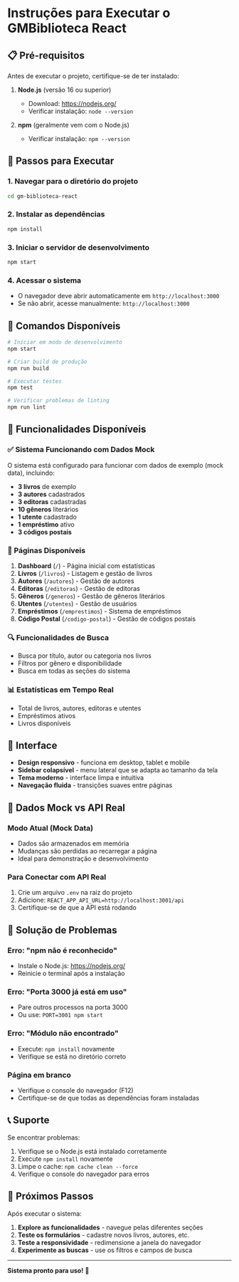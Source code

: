 # Instruções para Executar o GMBiblioteca React

## 📋 Pré-requisitos

Antes de executar o projeto, certifique-se de ter instalado:

1. **Node.js** (versão 16 ou superior)
   - Download: https://nodejs.org/
   - Verificar instalação: `node --version`

2. **npm** (geralmente vem com o Node.js)
   - Verificar instalação: `npm --version`

## 🚀 Passos para Executar

### 1. Navegar para o diretório do projeto
```bash
cd gm-biblioteca-react
```

### 2. Instalar as dependências
```bash
npm install
```

### 3. Iniciar o servidor de desenvolvimento
```bash
npm start
```

### 4. Acessar o sistema
- O navegador deve abrir automaticamente em `http://localhost:3000`
- Se não abrir, acesse manualmente: `http://localhost:3000`

## 🔧 Comandos Disponíveis

```bash
# Iniciar em modo de desenvolvimento
npm start

# Criar build de produção
npm run build

# Executar testes
npm test

# Verificar problemas de linting
npm run lint
```

## 📱 Funcionalidades Disponíveis

### ✅ Sistema Funcionando com Dados Mock

O sistema está configurado para funcionar com dados de exemplo (mock data), incluindo:

- **3 livros** de exemplo
- **3 autores** cadastrados
- **3 editoras** cadastradas
- **10 gêneros** literários
- **1 utente** cadastrado
- **1 empréstimo** ativo
- **3 códigos postais**

### 🎯 Páginas Disponíveis

1. **Dashboard** (`/`) - Página inicial com estatísticas
2. **Livros** (`/livros`) - Listagem e gestão de livros
3. **Autores** (`/autores`) - Gestão de autores
4. **Editoras** (`/editoras`) - Gestão de editoras
5. **Gêneros** (`/generos`) - Gestão de gêneros literários
6. **Utentes** (`/utentes`) - Gestão de usuários
7. **Empréstimos** (`/emprestimos`) - Sistema de empréstimos
8. **Código Postal** (`/codigo-postal`) - Gestão de códigos postais

### 🔍 Funcionalidades de Busca

- Busca por título, autor ou categoria nos livros
- Filtros por gênero e disponibilidade
- Busca em todas as seções do sistema

### 📊 Estatísticas em Tempo Real

- Total de livros, autores, editoras e utentes
- Empréstimos ativos
- Livros disponíveis

## 🎨 Interface

- **Design responsivo** - funciona em desktop, tablet e mobile
- **Sidebar colapsível** - menu lateral que se adapta ao tamanho da tela
- **Tema moderno** - interface limpa e intuitiva
- **Navegação fluida** - transições suaves entre páginas

## 🔄 Dados Mock vs API Real

### Modo Atual (Mock Data)
- Dados são armazenados em memória
- Mudanças são perdidas ao recarregar a página
- Ideal para demonstração e desenvolvimento

### Para Conectar com API Real
1. Crie um arquivo `.env` na raiz do projeto
2. Adicione: `REACT_APP_API_URL=http://localhost:3001/api`
3. Certifique-se de que a API está rodando

## 🐛 Solução de Problemas

### Erro: "npm não é reconhecido"
- Instale o Node.js: https://nodejs.org/
- Reinicie o terminal após a instalação

### Erro: "Porta 3000 já está em uso"
- Pare outros processos na porta 3000
- Ou use: `PORT=3001 npm start`

### Erro: "Módulo não encontrado"
- Execute: `npm install` novamente
- Verifique se está no diretório correto

### Página em branco
- Verifique o console do navegador (F12)
- Certifique-se de que todas as dependências foram instaladas

## 📞 Suporte

Se encontrar problemas:

1. Verifique se o Node.js está instalado corretamente
2. Execute `npm install` novamente
3. Limpe o cache: `npm cache clean --force`
4. Verifique o console do navegador para erros

## 🎉 Próximos Passos

Após executar o sistema:

1. **Explore as funcionalidades** - navegue pelas diferentes seções
2. **Teste os formulários** - cadastre novos livros, autores, etc.
3. **Teste a responsividade** - redimensione a janela do navegador
4. **Experimente as buscas** - use os filtros e campos de busca

---

**Sistema pronto para uso!** 🚀
